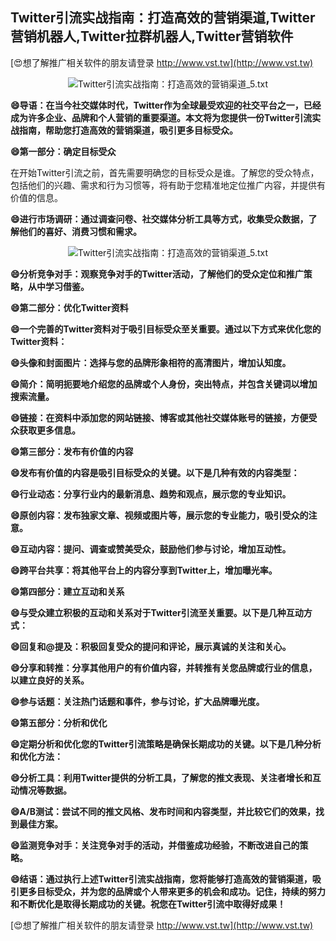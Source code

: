 ## **Twitter引流实战指南：打造高效的营销渠道,Twitter营销机器人,Twitter拉群机器人,Twitter营销软件**

[😍想了解推广相关软件的朋友请登录 http://www.vst.tw](http://www.vst.tw)

 <center><img src="https://vst.tw/MP4/tuiguang/png/7.png" alt="Twitter引流实战指南：打造高效的营销渠道_5.txt"></center>

**😄导语：在当今社交媒体时代，Twitter作为全球最受欢迎的社交平台之一，已经成为许多企业、品牌和个人营销的重要渠道。本文将为您提供一份Twitter引流实战指南，帮助您打造高效的营销渠道，吸引更多目标受众。**

**😄第一部分：确定目标受众**

在开始Twitter引流之前，首先需要明确您的目标受众是谁。了解您的受众特点，包括他们的兴趣、需求和行为习惯等，将有助于您精准地定位推广内容，并提供有价值的信息。

**😄进行市场调研：通过调查问卷、社交媒体分析工具等方式，收集受众数据，了解他们的喜好、消费习惯和需求。**

 <center><img src="https://vst.tw/MP4/tuiguang/png/3.png" alt="Twitter引流实战指南：打造高效的营销渠道_5.txt"></center>

**😄分析竞争对手：观察竞争对手的Twitter活动，了解他们的受众定位和推广策略，从中学习借鉴。**

**😄第二部分：优化Twitter资料**

**😄一个完善的Twitter资料对于吸引目标受众至关重要。通过以下方式来优化您的Twitter资料：**

**😄头像和封面图片：选择与您的品牌形象相符的高清图片，增加认知度。**

**😄简介：简明扼要地介绍您的品牌或个人身份，突出特点，并包含关键词以增加搜索流量。**

**😄链接：在资料中添加您的网站链接、博客或其他社交媒体账号的链接，方便受众获取更多信息。**

**😄第三部分：发布有价值的内容**

**😄发布有价值的内容是吸引目标受众的关键。以下是几种有效的内容类型：**

**😄行业动态：分享行业内的最新消息、趋势和观点，展示您的专业知识。**

**😄原创内容：发布独家文章、视频或图片等，展示您的专业能力，吸引受众的注意。**

**😄互动内容：提问、调查或赞美受众，鼓励他们参与讨论，增加互动性。**

**😄跨平台共享：将其他平台上的内容分享到Twitter上，增加曝光率。**

**😄第四部分：建立互动和关系**

**😄与受众建立积极的互动和关系对于Twitter引流至关重要。以下是几种互动方式：**

**😄回复和@提及：积极回复受众的提问和评论，展示真诚的关注和关心。**

**😄分享和转推：分享其他用户的有价值内容，并转推有关您品牌或行业的信息，以建立良好的关系。**

**😄参与话题：关注热门话题和事件，参与讨论，扩大品牌曝光度。**

**😄第五部分：分析和优化**

**😄定期分析和优化您的Twitter引流策略是确保长期成功的关键。以下是几种分析和优化方法：**

**😄分析工具：利用Twitter提供的分析工具，了解您的推文表现、关注者增长和互动情况等数据。**

**😄A/B测试：尝试不同的推文风格、发布时间和内容类型，并比较它们的效果，找到最佳方案。**

**😄监测竞争对手：关注竞争对手的活动，并借鉴成功经验，不断改进自己的策略。**

**😄结语：通过执行上述Twitter引流实战指南，您将能够打造高效的营销渠道，吸引更多目标受众，并为您的品牌或个人带来更多的机会和成功。记住，持续的努力和不断优化是取得长期成功的关键。祝您在Twitter引流中取得好成果！**

[😍想了解推广相关软件的朋友请登录 http://www.vst.tw](http://www.vst.tw)



